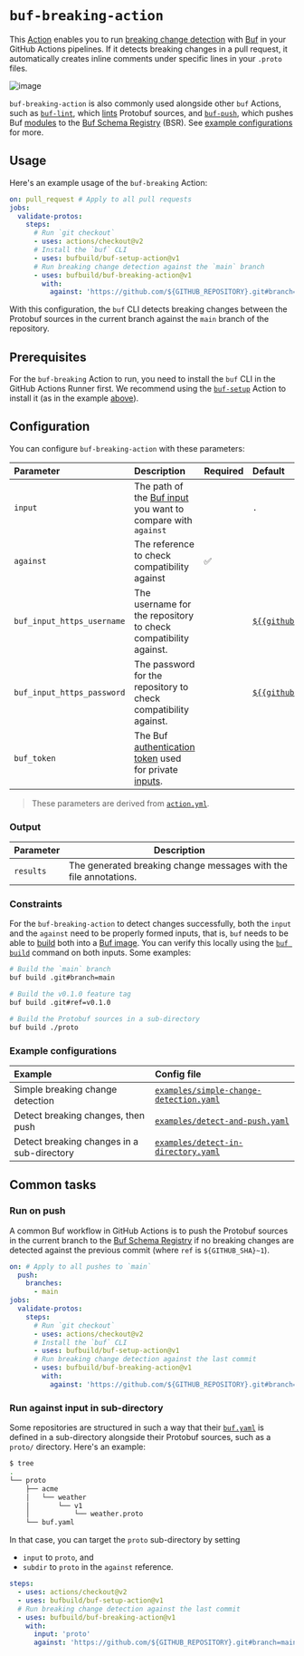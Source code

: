 # `buf-breaking-action`

This [Action][actions] enables you to run [breaking change detection][breaking] with
[Buf] in your GitHub Actions pipelines. If it detects breaking changes in a pull request, it
automatically creates inline comments under specific lines in your `.proto` files.

![image](./static/img/breaking.png)

`buf-breaking-action` is also commonly used alongside other `buf` Actions, such as
[`buf-lint`][buf-lint], which [lints][lint] Protobuf sources, and [`buf-push`][buf-push],
which pushes Buf [modules] to the  [Buf Schema Registry][bsr] (BSR). See [example
configurations](#example-configurations) for more.

## Usage

Here's an example usage of the `buf-breaking` Action:

```yaml
on: pull_request # Apply to all pull requests
jobs:
  validate-protos:
    steps:
      # Run `git checkout`
      - uses: actions/checkout@v2
      # Install the `buf` CLI
      - uses: bufbuild/buf-setup-action@v1
      # Run breaking change detection against the `main` branch
      - uses: bufbuild/buf-breaking-action@v1
        with:
          against: 'https://github.com/${GITHUB_REPOSITORY}.git#branch=main'
```

With this configuration, the `buf` CLI detects breaking changes between the Protobuf sources in the
current branch against the `main` branch of the repository.

## Prerequisites

For the `buf-breaking` Action to run, you need to install the `buf` CLI in the GitHub Actions Runner
first. We recommend using the [`buf-setup`][buf-setup] Action to install it (as in the example
[above](#usage)).

## Configuration

You can configure `buf-breaking-action` with these parameters:

Parameter | Description | Required | Default
:---------|:------------|:---------|:-------
`input` |  The path of the [Buf input][input] you want to compare with `against` | | `.`
`against` | The reference to check compatibility against | ✅ |
`buf_input_https_username` | The username for the repository to check compatibility against. | | [`${{github.actor}}`][context]
`buf_input_https_password` | The password for the repository to check compatibility against. | | [`${{github.token}}`][context]
`buf_token` | The Buf [authentication token][token] used for private [inputs][input]. | |

> These parameters are derived from [`action.yml`](./action.yml).

### Output

| Parameter | Description                                                       |
|-----------|-------------------------------------------------------------------|
| `results` | The generated breaking change messages with the file annotations. |

### Constraints

For the `buf-breaking-action` to detect changes successfully, both the `input` and the `against`
need to be properly formed inputs, that is, `buf` needs to be able to [build][buf-build] both into
a [Buf image][image]. You can verify this locally using the [`buf build`][buf-build] command on both inputs.
Some examples:

```sh
# Build the `main` branch
buf build .git#branch=main

# Build the v0.1.0 feature tag
buf build .git#ref=v0.1.0

# Build the Protobuf sources in a sub-directory
buf build ./proto
```

### Example configurations

Example | Config file
:-------|:-----------
Simple breaking change detection | [`examples/simple-change-detection.yaml`](./examples/simple-change-detection.yaml)
Detect breaking changes, then push | [`examples/detect-and-push.yaml`](./examples/detect-and-push.yaml)
Detect breaking changes in a sub-directory | [`examples/detect-in-directory.yaml`](./examples/detect-in-directory.yaml)

## Common tasks

### Run on push

A common Buf workflow in GitHub Actions is to push the Protobuf sources in the current branch to the
[Buf Schema Registry][bsr] if no breaking changes are detected against the previous commit (where
`ref` is `${GITHUB_SHA}~1`).

```yaml
on: # Apply to all pushes to `main`
  push:
    branches:
      - main
jobs:
  validate-protos:
    steps:
      # Run `git checkout`
      - uses: actions/checkout@v2
      # Install the `buf` CLI
      - uses: bufbuild/buf-setup-action@v1
      # Run breaking change detection against the last commit
      - uses: bufbuild/buf-breaking-action@v1
        with:
          against: 'https://github.com/${GITHUB_REPOSITORY}.git#branch=main,ref=${GITHUB_SHA}~1'
```

### Run against input in sub-directory

Some repositories are structured in such a way that their [`buf.yaml`][buf-yaml] is defined in a
sub-directory alongside their Protobuf sources, such as a `proto/` directory. Here's an example:

```sh
$ tree
.
└── proto
    ├── acme
    │   └── weather
    │       └── v1
    │           └── weather.proto
    └── buf.yaml
```

In that case, you can target the `proto` sub-directory by setting

* `input` to `proto`, and
* `subdir` to `proto` in the `against` reference.

```yaml
steps:
  - uses: actions/checkout@v2
  - uses: bufbuild/buf-setup-action@v1
  # Run breaking change detection against the last commit
  - uses: bufbuild/buf-breaking-action@v1
    with:
      input: 'proto'
      against: 'https://github.com/${GITHUB_REPOSITORY}.git#branch=main,ref=${GITHUB_SHA}~1,subdir=proto'
```

[actions]: https://docs.github.com/actions
[breaking]: https://docs.buf.build/breaking
[bsr]: https://docs.buf.build/bsr
[buf]: https://buf.build
[buf-build]: https://docs.buf.build/build/usage
[buf-lint]: https://github.com/marketplace/actions/buf-lint
[buf-push]: https://github.com/marketplace/actions/buf-push
[buf-setup]: https://github.com/marketplace/actions/buf-setup
[buf-yaml]: https://docs.buf.build/configuration/v1/buf-yaml
[context]: https://docs.github.com/en/actions/learn-github-actions/contexts#github-context
[image]: https://docs.buf.build/reference/images
[input]: https://docs.buf.build/reference/inputs
[lint]: https://docs.buf.build/lint/usage
[modules]: https://docs.buf.build/bsr/overview#module
[token]: https://docs.buf.build/bsr/authentication#create-an-api-token
